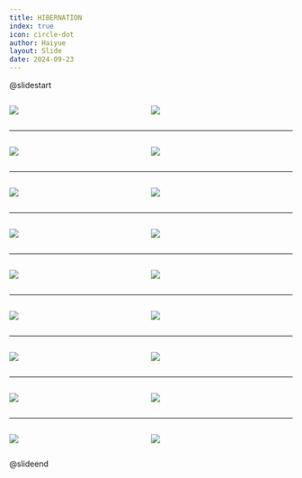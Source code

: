 ```yaml
---
title: HIBERNATION
index: true
icon: circle-dot
author: Haiyue
layout: Slide
date: 2024-09-23
---
```

 
@slidestart

<div style="display:flex">
<div style="flex:1">

![](/reading/english/Level-M/HIBERNATION/001.webp)
</div>
<div style="flex:1">

![](/reading/english/Level-M/HIBERNATION/002.webp)
</div>
</div>

---

<div style="display:flex">
<div style="flex:1">

![](/reading/english/Level-M/HIBERNATION/003.webp)
</div>
<div style="flex:1">

![](/reading/english/Level-M/HIBERNATION/004.webp)
</div>
</div>

---

<div style="display:flex">
<div style="flex:1">

![](/reading/english/Level-M/HIBERNATION/005.webp)
</div>
<div style="flex:1">

![](/reading/english/Level-M/HIBERNATION/006.webp)
</div>
</div>

---

<div style="display:flex">
<div style="flex:1">

![](/reading/english/Level-M/HIBERNATION/007.webp)
</div>
<div style="flex:1">

![](/reading/english/Level-M/HIBERNATION/008.webp)
</div>
</div>

---

<div style="display:flex">
<div style="flex:1">

![](/reading/english/Level-M/HIBERNATION/009.webp)
</div>
<div style="flex:1">

![](/reading/english/Level-M/HIBERNATION/010.webp)
</div>
</div>

---

<div style="display:flex">
<div style="flex:1">

![](/reading/english/Level-M/HIBERNATION/011.webp)
</div>
<div style="flex:1">

![](/reading/english/Level-M/HIBERNATION/012.webp)
</div>
</div>

---

<div style="display:flex">
<div style="flex:1">

![](/reading/english/Level-M/HIBERNATION/013.webp)
</div>
<div style="flex:1">

![](/reading/english/Level-M/HIBERNATION/014.webp)
</div>
</div>

---

<div style="display:flex">
<div style="flex:1">

![](/reading/english/Level-M/HIBERNATION/015.webp)
</div>
<div style="flex:1">

![](/reading/english/Level-M/HIBERNATION/016.webp)
</div>
</div>

---

<div style="display:flex">
<div style="flex:1">

![](/reading/english/Level-M/HIBERNATION/017.webp)
</div>
<div style="flex:1">

![](/reading/english/Level-M/HIBERNATION/018.webp)
</div>
</div>

@slideend
